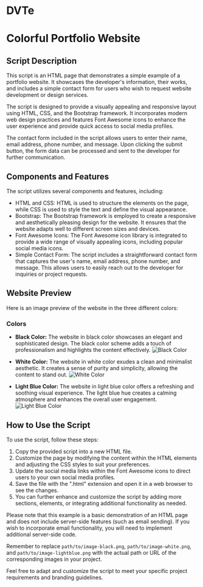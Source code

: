 # DVTe

# Colorful Portfolio Website

## Script Description

This script is an HTML page that demonstrates a simple example of a portfolio website. It showcases the developer's information, their works, and includes a simple contact form for users who wish to request website development or design services.

The script is designed to provide a visually appealing and responsive layout using HTML, CSS, and the Bootstrap framework. It incorporates modern web design practices and features Font Awesome icons to enhance the user experience and provide quick access to social media profiles.

The contact form included in the script allows users to enter their name, email address, phone number, and message. Upon clicking the submit button, the form data can be processed and sent to the developer for further communication.

## Components and Features

The script utilizes several components and features, including:

- HTML and CSS: HTML is used to structure the elements on the page, while CSS is used to style the text and define the visual appearance.
- Bootstrap: The Bootstrap framework is employed to create a responsive and aesthetically pleasing design for the website. It ensures that the website adapts well to different screen sizes and devices.
- Font Awesome Icons: The Font Awesome icon library is integrated to provide a wide range of visually appealing icons, including popular social media icons.
- Simple Contact Form: The script includes a straightforward contact form that captures the user's name, email address, phone number, and message. This allows users to easily reach out to the developer for inquiries or project requests.

## Website Preview

Here is an image preview of the website in the three different colors:

### Colors

- **Black Color:** The website in black color showcases an elegant and sophisticated design. The black color scheme adds a touch of professionalism and highlights the content effectively.
![Black Color](img/IMG_3253.jpeg)

- **White Color:** The website in white color exudes a clean and minimalist aesthetic. It creates a sense of purity and simplicity, allowing the content to stand out.
![White Color](img/IMG_3252.jpeg)

- **Light Blue Color:** The website in light blue color offers a refreshing and soothing visual experience. The light blue hue creates a calming atmosphere and enhances the overall user engagement.
![Light Blue Color](img/IMG_3254.jpeg)

## How to Use the Script

To use the script, follow these steps:

1. Copy the provided script into a new HTML file.
2. Customize the page by modifying the content within the HTML elements and adjusting the CSS styles to suit your preferences.
3. Update the social media links within the Font Awesome icons to direct users to your own social media profiles.
4. Save the file with the ".html" extension and open it in a web browser to see the changes.
5. You can further enhance and customize the script by adding more sections, elements, or integrating additional functionality as needed.

Please note that this example is a basic demonstration of an HTML page and does not include server-side features (such as email sending). If you wish to incorporate email functionality, you will need to implement additional server-side code.

Remember to replace `path/to/image-black.png`, `path/to/image-white.png`, and `path/to/image-lightblue.png` with the actual path or URL of the corresponding images in your project.

Feel free to adapt and customize the script to meet your specific project requirements and branding guidelines.

